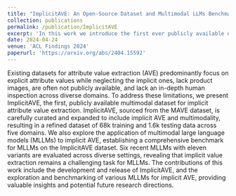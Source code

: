 ```yaml
---
title: "ImplicitAVE: An Open-Source Dataset and Multimodal LLMs Benchmark for Implicit Attribute Value Extraction"
collection: publications
permalink: /publication/ImplicitAVE
excerpt: 'In this work we introduce the first ever publicly available dataset for implicit attribute value extraction. In addition to releasing the curated dataset we also benchmark several SOTA Multimodal Large Language Models on ImplicitAVE.'
date: 2024-04-24
venue: 'ACL Findings 2024'
paperurl: 'https://arxiv.org/abs/2404.15592'
---
```


Existing datasets for attribute value extraction (AVE) predominantly focus on explicit attribute values while neglecting the implicit ones, lack product images, are often not publicly available, and lack an in-depth human inspection across diverse domains. To address these limitations, we present ImplicitAVE, the first, publicly available multimodal dataset for implicit attribute value extraction. ImplicitAVE, sourced from the MAVE dataset, is carefully curated and expanded to include implicit AVE and multimodality, resulting in a refined dataset of 68k training and 1.6k testing data across five domains. We also explore the application of multimodal large language models (MLLMs) to implicit AVE, establishing a comprehensive benchmark for MLLMs on the ImplicitAVE dataset. Six recent MLLMs with eleven variants are evaluated across diverse settings, revealing that implicit value extraction remains a challenging task for MLLMs. The contributions of this work include the development and release of ImplicitAVE, and the exploration and benchmarking of various MLLMs for implicit AVE, providing valuable insights and potential future research directions.
